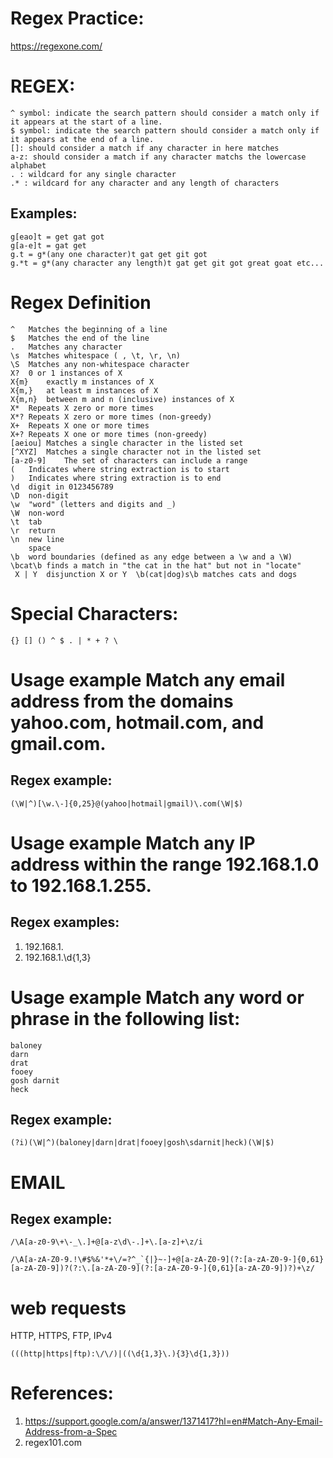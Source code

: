 # Regex Practice:
https://regexone.com/


# REGEX:
```
^ symbol: indicate the search pattern should consider a match only if it appears at the start of a line. 
$ symbol: indicate the search pattern should consider a match only if it appears at the end of a line.
[]: should consider a match if any character in here matches
a-z: should consider a match if any character matchs the lowercase alphabet
. : wildcard for any single character
.* : wildcard for any character and any length of characters
```



## Examples: 
```
g[eao]t = get gat got
g[a-e]t = gat get 
g.t = g*(any one character)t gat get git got 
g.*t = g*(any character any length)t gat get git got great goat etc...
```







# Regex	Definition	
```
^	Matches the beginning of a line	
$	Matches the end of the line	
.	Matches any character	
\s	Matches whitespace ( , \t, \r, \n)	
\S	Matches any non-whitespace character	
X?	0 or 1 instances of X	
X{m}	exactly m instances of X	
X{m,}	at least m instances of X	
X{m,n}	between m and n (inclusive) instances of X	
X*	Repeats X zero or more times	
X*?	Repeats X zero or more times (non-greedy)	
X+	Repeats X one or more times	
X+?	Repeats X one or more times (non-greedy)	
[aeiou]	Matches a single character in the listed set	
[^XYZ]	Matches a single character not in the listed set	
[a-z0-9]	The set of characters can include a range	
(	Indicates where string extraction is to start	
)	Indicates where string extraction is to end	
\d	digit in 0123456789	
\D	non-digit	
\w	"word" (letters and digits and _)	
\W	non-word	
\t	tab	
\r	return	
\n	new line	
	space	
\b	word boundaries (defined as any edge between a \w and a \W)	\bcat\b finds a match in "the cat in the hat" but not in "locate"
 X | Y	disjunction X or Y	\b(cat|dog)s\b matches cats and dogs
```	


# Special Characters:
```
{} [] () ^ $ . | * + ? \
```

# Usage example	Match any email address from the domains yahoo.com, hotmail.com, and gmail.com.
## Regex example:
```
(\W|^)[\w.\-]{0,25}@(yahoo|hotmail|gmail)\.com(\W|$)
```
# Usage example	Match any IP address within the range 192.168.1.0 to 192.168.1.255.
## Regex examples:	
1.   192\.168\.1\.
2.   192\.168\.1\.\d{1,3}

# Usage example	Match any word or phrase in the following list:
```
baloney
darn
drat
fooey
gosh darnit
heck
```
## Regex example:
```
(?i)(\W|^)(baloney|darn|drat|fooey|gosh\sdarnit|heck)(\W|$)
```

# EMAIL 
## Regex example:
```
/\A[a-z0-9\+\-_\.]+@[a-z\d\-.]+\.[a-z]+\z/i
```
```
/\A[a-zA-Z0-9.!\#$%&'*+\/=?^_`{|}~-]+@[a-zA-Z0-9](?:[a-zA-Z0-9-]{0,61}[a-zA-Z0-9])?(?:\.[a-zA-Z0-9](?:[a-zA-Z0-9-]{0,61}[a-zA-Z0-9])?)+\z/
```

# web requests
HTTP, HTTPS, FTP, IPv4
```regex
(((http|https|ftp):\/\/)|((\d{1,3}\.){3}\d{1,3}))
```



# References:
1. https://support.google.com/a/answer/1371417?hl=en#Match-Any-Email-Address-from-a-Spec
2. regex101.com
